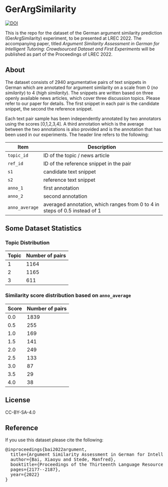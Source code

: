 # GerArgSimilarity

[![DOI](https://zenodo.org/badge/486148603.svg)](https://zenodo.org/badge/latestdoi/486148603)

This is the repo for the dataset of the German argument similarity prediction (GerArgSimilarity) experiment, to be presented at LREC 2022. The accompanying paper, titled *Argument Similarity Assessment in German for Intelligent Tutoring: Crowdsourced Dataset and First Experiments* will be published as part of the Proceedings of LREC 2022.

## About

The dataset consists of 2940 argumentative pairs of text snippets in German which are annotated for argument similarity on a scale from 0  (*no similarity*) to 4 (*high similarity*). The snippets are written based on three openly available news articles, which cover three discussion topics. Please refer to our paper for details. The first snippet in each pair is the candidate snippet, the second the reference snippet.

Each text pair sample has been independently annotated by two annotators using the scores [0,1,2,3,4]. A third annotation which is the average between the two annotations is also provided and is the annotation that has been used in our experiments. The header line refers to the following:

|Item | Description |
| ------------- | ------------- |
| `topic_id`  |  ID of the topic / news article |
| `ref_id` | ID of the reference snippet in the pair |
| `s1`| candidate text snippet |
| `s2`| reference text snippet |
| `anno_1` | first annotation |
| `anno_2` | second annotation |
| `anno_average` | averaged annotation, which ranges from 0 to 4 in steps of 0.5 instead of 1 |


## Some Dataset Statistics

### Topic Distribution

| Topic | Number of pairs |
| ------------- | ------------- |
| 1 | 1164 |
| 2 | 1165 |
| 3 | 611 |

### Similarity score distribution based on `anno_average`

| Score | Number of pairs |
| ------------- | ------------- |
| 0.0 | 1839 |
| 0.5 | 255 |
| 1.0 | 169 |
| 1.5 | 141 |
| 2.0 | 249 |
| 2.5 | 133 |
| 3.0 | 87 |
| 3.5 | 29 |
| 4.0 | 38 |


## License

CC-BY-SA-4.0

## Reference

If you use this dataset please cite the following:
<pre>
@inproceedings{bai2022argument,
  title={Argument Similarity Assessment in German for Intelligent Tutoring: Crowdsourced Dataset and First Experiments},
  author={Bai, Xiaoyu and Stede, Manfred},
  booktitle={Proceedings of the Thirteenth Language Resources and Evaluation Conference},
  pages={2177--2187},
  year={2022}
}
</pre>
